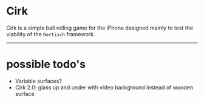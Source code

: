 # Cirk

Cirk is a simple ball rolling game for the iPhone designed mainly to test the viability of the `Dertisch` framework.

---

# possible todo's

-   Variable surfaces?
-   Cirk 2.0: glass up and under with video background instead of wooden surface
